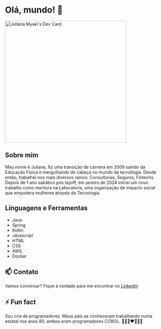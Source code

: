 # Olá, mundo! 👋

<a href="https://app.daily.dev/myakiju"><img src="https://api.daily.dev/devcards/a542fa2f938d4d9c832b1f3ad27aa082.png?r=veo" width="400" alt="Juliana Myaki's Dev Card"/></a>
 
<!-- <img height="180em" src="https://github-readme-stats.vercel.app/api?username=myakiju&show_icons=true&theme=tokyonight"/> <img height="180em" src="https://github-readme-stats.vercel.app/api/top-langs/?username=myakiju&layout=compact&theme=tokyonight"/> -->

## Sobre mim
Meu nome é Juliana, fiz uma transição de carreira em 2009 saindo da Educação Física e mergulhando de cabeça no mundo da tecnologia. Desde então, trabalhei nos mais diversos ramos: Consultorias, Seguros, Fintechs. Depois de 1 ano sabático pós layoff, em janeiro de 2024 iniciei um novo trabalho como mentora na Laboratoria, uma organização de impacto social que empodera mulheres através da Tecnologia. 



## Linguagens e Ferramentas
- Java
- Spring
- Kotlin
- Javascript
- HTML
- CSS
- AWS
- Docker

## 📫 Contato
Vamos conversar? Fique à vontade para me encontrar no [LinkedIn](https://www.linkedin.com/in/myakiju/) 

## ⚡ Fun fact
Sou cria de programadores. Meus pais se conheceram trabalhando numa estatal nos anos 80, ambos eram programadores COBOL. 
👩🏻‍💻❤️👨🏻‍💻


<!--
**myakiju/myakiju** is a ✨ _special_ ✨ repository because its `README.md` (this file) appears on your GitHub profile.

Here are some ideas to get you started:

- 🔭 I’m currently working on ...
- 🌱 I’m currently learning ...
- 👯 I’m looking to collaborate on ...
- 🤔 I’m looking for help with ...
- 💬 Ask me about ...
- 📫 How to reach me: ...
- 😄 Pronouns: ...
- ⚡ Fun fact: ...
-->
